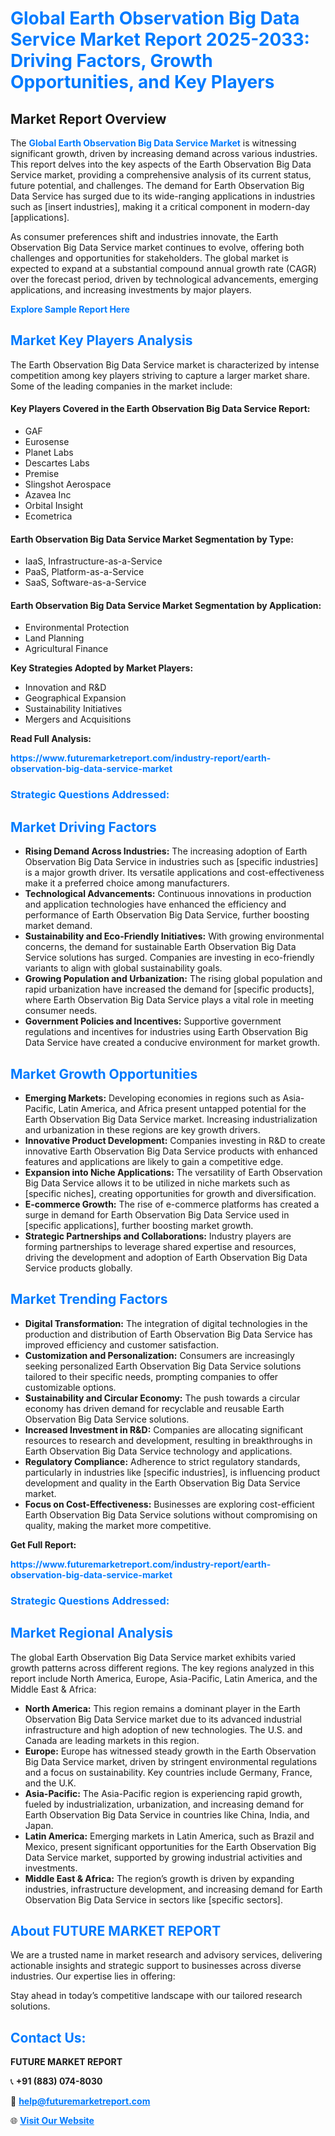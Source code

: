 <h1 style="color: #007BFF;">Global Earth Observation Big Data Service Market Report 2025-2033: Driving Factors, Growth Opportunities, and Key Players</h1>

<section id="overview">
<h2>Market Report Overview</h2>
<p>The <a href="https://www.futuremarketreport.com/industry-report/earth-observation-big-data-service-market" style="color: #007BFF; text-decoration: none;"><strong>Global Earth Observation Big Data Service Market</strong></a> is witnessing significant growth, driven by increasing demand across various industries. This report delves into the key aspects of the Earth Observation Big Data Service market, providing a comprehensive analysis of its current status, future potential, and challenges. The demand for Earth Observation Big Data Service has surged due to its wide-ranging applications in industries such as [insert industries], making it a critical component in modern-day [applications].</p>
<p>As consumer preferences shift and industries innovate, the Earth Observation Big Data Service market continues to evolve, offering both challenges and opportunities for stakeholders. The global market is expected to expand at a substantial compound annual growth rate (CAGR) over the forecast period, driven by technological advancements, emerging applications, and increasing investments by major players.</p>
</section>

<section id="overview">
<p><a href="https://www.futuremarketreport.com/request-sample/reportId=53368" style="color: #007BFF; text-decoration: none;"><strong>Explore Sample Report Here</strong></a></p>
</section>

<section id="key-players">
<h2 style="color: #007BFF;">Market Key Players Analysis</h2>
<p>The Earth Observation Big Data Service market is characterized by intense competition among key players striving to capture a larger market share. Some of the leading companies in the market include:</p>
<h4>Key Players Covered in the Earth Observation Big Data Service Report:</h4>
<ul><li>GAF</li><li>Eurosense</li><li>Planet Labs</li><li>Descartes Labs</li><li>Premise</li><li>Slingshot Aerospace</li><li>Azavea Inc</li><li>Orbital Insight</li><li>Ecometrica</li></ul>
<h4>Earth Observation Big Data Service Market Segmentation by Type:</h4>
<ul><li>IaaS, Infrastructure-as-a-Service</li><li>PaaS, Platform-as-a-Service</li><li>SaaS, Software-as-a-Service</li></ul>

<h4>Earth Observation Big Data Service Market Segmentation by Application:</h4>
<ul><li>Environmental Protection</li><li>Land Planning</li><li>Agricultural Finance</li></ul>
<p><strong>Key Strategies Adopted by Market Players:</strong></p>
<ul>
<li>Innovation and R&D</li>
<li>Geographical Expansion</li>
<li>Sustainability Initiatives</li>
<li>Mergers and Acquisitions</li>
</ul>
</section>

<section>
<p><strong>Read Full Analysis: </strong></p><a href="https://www.futuremarketreport.com/industry-report/earth-observation-big-data-service-market" style="color: #007BFF; text-decoration: none;"><strong>https://www.futuremarketreport.com/industry-report/earth-observation-big-data-service-market</strong></a>
<h3 style="color: #007BFF;">Strategic Questions Addressed:</h3>
</section>

<section id="driving-factors">
<h2 style="color: #007BFF;">Market Driving Factors</h2>
<ul>
<li><strong>Rising Demand Across Industries:</strong> The increasing adoption of Earth Observation Big Data Service in industries such as [specific industries] is a major growth driver. Its versatile applications and cost-effectiveness make it a preferred choice among manufacturers.</li>
<li><strong>Technological Advancements:</strong> Continuous innovations in production and application technologies have enhanced the efficiency and performance of Earth Observation Big Data Service, further boosting market demand.</li>
<li><strong>Sustainability and Eco-Friendly Initiatives:</strong> With growing environmental concerns, the demand for sustainable Earth Observation Big Data Service solutions has surged. Companies are investing in eco-friendly variants to align with global sustainability goals.</li>
<li><strong>Growing Population and Urbanization:</strong> The rising global population and rapid urbanization have increased the demand for [specific products], where Earth Observation Big Data Service plays a vital role in meeting consumer needs.</li>
<li><strong>Government Policies and Incentives:</strong> Supportive government regulations and incentives for industries using Earth Observation Big Data Service have created a conducive environment for market growth.</li>
</ul>
</section>

<section id="growth-opportunities">
<h2 style="color: #007BFF;">Market Growth Opportunities</h2>
<ul>
<li><strong>Emerging Markets:</strong> Developing economies in regions such as Asia-Pacific, Latin America, and Africa present untapped potential for the Earth Observation Big Data Service market. Increasing industrialization and urbanization in these regions are key growth drivers.</li>
<li><strong>Innovative Product Development:</strong> Companies investing in R&D to create innovative Earth Observation Big Data Service products with enhanced features and applications are likely to gain a competitive edge.</li>
<li><strong>Expansion into Niche Applications:</strong> The versatility of Earth Observation Big Data Service allows it to be utilized in niche markets such as [specific niches], creating opportunities for growth and diversification.</li>
<li><strong>E-commerce Growth:</strong> The rise of e-commerce platforms has created a surge in demand for Earth Observation Big Data Service used in [specific applications], further boosting market growth.</li>
<li><strong>Strategic Partnerships and Collaborations:</strong> Industry players are forming partnerships to leverage shared expertise and resources, driving the development and adoption of Earth Observation Big Data Service products globally.</li>
</ul>
</section>

<section id="trending-factors">
<h2 style="color: #007BFF;">Market Trending Factors</h2>
<ul>
<li><strong>Digital Transformation:</strong> The integration of digital technologies in the production and distribution of Earth Observation Big Data Service has improved efficiency and customer satisfaction.</li>
<li><strong>Customization and Personalization:</strong> Consumers are increasingly seeking personalized Earth Observation Big Data Service solutions tailored to their specific needs, prompting companies to offer customizable options.</li>
<li><strong>Sustainability and Circular Economy:</strong> The push towards a circular economy has driven demand for recyclable and reusable Earth Observation Big Data Service solutions.</li>
<li><strong>Increased Investment in R&D:</strong> Companies are allocating significant resources to research and development, resulting in breakthroughs in Earth Observation Big Data Service technology and applications.</li>
<li><strong>Regulatory Compliance:</strong> Adherence to strict regulatory standards, particularly in industries like [specific industries], is influencing product development and quality in the Earth Observation Big Data Service market.</li>
<li><strong>Focus on Cost-Effectiveness:</strong> Businesses are exploring cost-efficient Earth Observation Big Data Service solutions without compromising on quality, making the market more competitive.</li>
</ul>
</section>

<section>
<p><strong>Get Full Report: </strong></p><a href="https://www.futuremarketreport.com/industry-report/earth-observation-big-data-service-market" style="color: #007BFF; text-decoration: none;"><strong>https://www.futuremarketreport.com/industry-report/earth-observation-big-data-service-market</strong></a>
<h3 style="color: #007BFF;">Strategic Questions Addressed:</h3>
</section>


<section id="regional-analysis">
<h2 style="color: #007BFF;">Market Regional Analysis</h2>
<p>The global Earth Observation Big Data Service market exhibits varied growth patterns across different regions. The key regions analyzed in this report include North America, Europe, Asia-Pacific, Latin America, and the Middle East & Africa:</p>
<ul>
<li><strong>North America:</strong> This region remains a dominant player in the Earth Observation Big Data Service market due to its advanced industrial infrastructure and high adoption of new technologies. The U.S. and Canada are leading markets in this region.</li>
<li><strong>Europe:</strong> Europe has witnessed steady growth in the Earth Observation Big Data Service market, driven by stringent environmental regulations and a focus on sustainability. Key countries include Germany, France, and the U.K.</li>
<li><strong>Asia-Pacific:</strong> The Asia-Pacific region is experiencing rapid growth, fueled by industrialization, urbanization, and increasing demand for Earth Observation Big Data Service in countries like China, India, and Japan.</li>
<li><strong>Latin America:</strong> Emerging markets in Latin America, such as Brazil and Mexico, present significant opportunities for the Earth Observation Big Data Service market, supported by growing industrial activities and investments.</li>
<li><strong>Middle East & Africa:</strong> The region’s growth is driven by expanding industries, infrastructure development, and increasing demand for Earth Observation Big Data Service in sectors like [specific sectors].</li>
</ul>
</section>

<footer>
<h2 style="color: #007BFF;">About FUTURE MARKET REPORT</h2>
<p>We are a trusted name in market research and advisory services, delivering actionable insights and strategic support to businesses across diverse industries. Our expertise lies in offering:</p>

<p>Stay ahead in today’s competitive landscape with our tailored research solutions.</p>

<h2 style="color: #007BFF;">Contact Us:</h2>
<p><strong>FUTURE MARKET REPORT</strong></p>
<p>📞 <strong>+91 (883) 074-8030</strong></p>
<p>📧 <strong><a href="mailto:help@futuremarketreport.com" style="color: #007BFF;">help@futuremarketreport.com</a></strong></p>
<p>🌐 <strong><a href="https://www.futuremarketreport.com/" style="color: #007BFF;">Visit Our Website</a></strong></p>
</footer>